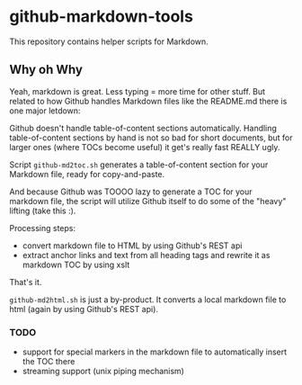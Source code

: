 # github-markdown-tools

This repository contains helper scripts for Markdown.

## Why oh Why

Yeah, markdown is great. Less typing = more time for other stuff. But related to how Github handles Markdown files like the README.md there is one major letdown:

Github doesn't handle table-of-content sections automatically. Handling table-of-content sections by hand is not so bad for short documents, but for larger ones (where TOCs become useful) it get's really fast REALLY ugly. 

Script `github-md2toc.sh` generates a table-of-content section for your Markdown file, ready for copy-and-paste. 

And because Github was TOOOO lazy to generate a TOC for your markdown file, the script will utilize Github itself to do some of the "heavy" lifting (take this :). 

Processing steps:

  * convert markdown file to HTML by using Github's REST api
  * extract anchor links and text from all heading tags and rewrite it as markdown TOC by using xslt
  
That's it.

`github-md2html.sh` is just a by-product. It converts a local markdown file to html (again by using Github's REST api).

### TODO

  * support for special markers in the markdown file to automatically insert the TOC there
  * streaming support (unix piping mechanism)
